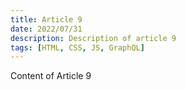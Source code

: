 ```yaml
---
title: Article 9
date: 2022/07/31
description: Description of article 9
tags: [HTML, CSS, JS, GraphQL]
---
```


Content of Article 9
